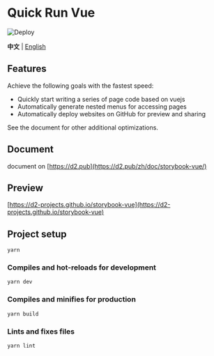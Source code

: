 # Quick Run Vue

![Deploy](https://github.com/d2-projects/storybook-vue/workflows/Deploy/badge.svg)

**中文** | [English](./README.md)

## Features

Achieve the following goals with the fastest speed:

* Quickly start writing a series of page code based on vuejs
* Automatically generate nested menus for accessing pages
* Automatically deploy websites on GitHub for preview and sharing

See the document for other additional optimizations.

## Document

document on [https://d2.pub](https://d2.pub/zh/doc/storybook-vue/)

## Preview

[https://d2-projects.github.io/storybook-vue](https://d2-projects.github.io/storybook-vue)

## Project setup

```
yarn
```

### Compiles and hot-reloads for development

```
yarn dev
```

### Compiles and minifies for production

```
yarn build
```

### Lints and fixes files

```
yarn lint
```
